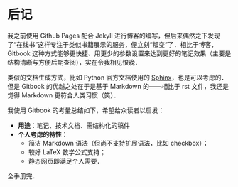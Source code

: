 # 后记

我之前使用 Github Pages 配合 Jekyll 进行博客的编写，但后来偶然之下发现了“在线书”这样专注于类似书籍展示的服务，便立刻“叛变”了．相比于博客，Gitbook 这种方式能够更快捷、用更少的参数设置来达到更好的笔记效果（主要是结构清晰与方便后期查阅），实在令我相见恨晚．

类似的文档生成方式，比如 Python 官方文档使用的 [Sphinx](http://www.sphinx-doc.org/en/master/)，也是可以考虑的．但是 Gitbook 的优越之处在于是基于 Markdown 的——相比于 rst 文件，我还是觉得 Markdown 更符合人类习惯（笑）．

我使用 Gitbook 的考量总结如下，希望给众读者以启发：

- **用途**：笔记、技术文档、需结构化的稿件
- **个人考虑的特性**：
    - 简洁 Markdown 语法（但尚不支持扩展语法，比如 checkbox）；
    - 较好 LaTeX 数学公式支持；
    - 静态网页即满足个人需要．

全手册完．